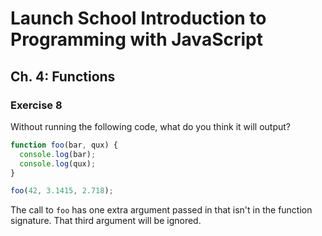 # Launch School Introduction to Programming with JavaScript

## Ch. 4: Functions

### Exercise 8

Without running the following code, what do you think it will output?
```js
function foo(bar, qux) {
  console.log(bar);
  console.log(qux);
}

foo(42, 3.1415, 2.718);
```

The call to `foo` has one extra argument passed in that isn't in the function
signature. That third argument will be ignored.